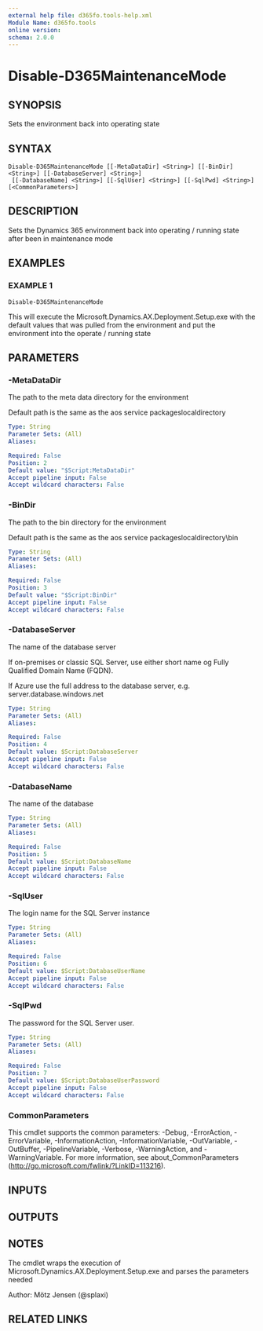 ```yaml
---
external help file: d365fo.tools-help.xml
Module Name: d365fo.tools
online version:
schema: 2.0.0
---
```


# Disable-D365MaintenanceMode

## SYNOPSIS
Sets the environment back into operating state

## SYNTAX

```
Disable-D365MaintenanceMode [[-MetaDataDir] <String>] [[-BinDir] <String>] [[-DatabaseServer] <String>]
 [[-DatabaseName] <String>] [[-SqlUser] <String>] [[-SqlPwd] <String>] [<CommonParameters>]
```

## DESCRIPTION
Sets the Dynamics 365 environment back into operating / running state after been in maintenance mode

## EXAMPLES

### EXAMPLE 1
```
Disable-D365MaintenanceMode
```

This will execute the Microsoft.Dynamics.AX.Deployment.Setup.exe with the default values 
that was pulled from the environment and put the environment into the operate / running state

## PARAMETERS

### -MetaDataDir
The path to the meta data directory for the environment 

Default path is the same as the aos service packageslocaldirectory

```yaml
Type: String
Parameter Sets: (All)
Aliases:

Required: False
Position: 2
Default value: "$Script:MetaDataDir"
Accept pipeline input: False
Accept wildcard characters: False
```

### -BinDir
The path to the bin directory for the environment

Default path is the same as the aos service packageslocaldirectory\bin

```yaml
Type: String
Parameter Sets: (All)
Aliases:

Required: False
Position: 3
Default value: "$Script:BinDir"
Accept pipeline input: False
Accept wildcard characters: False
```

### -DatabaseServer
The name of the database server

If on-premises or classic SQL Server, use either short name og Fully Qualified Domain Name (FQDN).

If Azure use the full address to the database server, e.g.
server.database.windows.net

```yaml
Type: String
Parameter Sets: (All)
Aliases:

Required: False
Position: 4
Default value: $Script:DatabaseServer
Accept pipeline input: False
Accept wildcard characters: False
```

### -DatabaseName
The name of the database

```yaml
Type: String
Parameter Sets: (All)
Aliases:

Required: False
Position: 5
Default value: $Script:DatabaseName
Accept pipeline input: False
Accept wildcard characters: False
```

### -SqlUser
The login name for the SQL Server instance

```yaml
Type: String
Parameter Sets: (All)
Aliases:

Required: False
Position: 6
Default value: $Script:DatabaseUserName
Accept pipeline input: False
Accept wildcard characters: False
```

### -SqlPwd
The password for the SQL Server user.

```yaml
Type: String
Parameter Sets: (All)
Aliases:

Required: False
Position: 7
Default value: $Script:DatabaseUserPassword
Accept pipeline input: False
Accept wildcard characters: False
```

### CommonParameters
This cmdlet supports the common parameters: -Debug, -ErrorAction, -ErrorVariable, -InformationAction, -InformationVariable, -OutVariable, -OutBuffer, -PipelineVariable, -Verbose, -WarningAction, and -WarningVariable.
For more information, see about_CommonParameters (http://go.microsoft.com/fwlink/?LinkID=113216).

## INPUTS

## OUTPUTS

## NOTES
The cmdlet wraps the execution of Microsoft.Dynamics.AX.Deployment.Setup.exe and parses the parameters needed

Author: Mötz Jensen (@splaxi)

## RELATED LINKS
